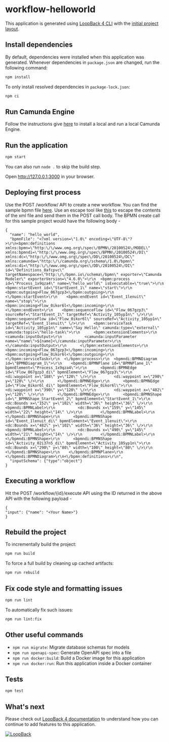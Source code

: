 # workflow-helloworld

This application is generated using [LoopBack 4 CLI](https://loopback.io/doc/en/lb4/Command-line-interface.html) with the
[initial project layout](https://loopback.io/doc/en/lb4/Loopback-application-layout.html).

## Install dependencies

By default, dependencies were installed when this application was generated.
Whenever dependencies in `package.json` are changed, run the following command:

```sh
npm install
```

To only install resolved dependencies in `package-lock.json`:

```sh
npm ci
```

## Run Camunda Engine

Follow the instructions give [here](https://camunda.com/download/?__hstc=12929896.dc8bf3f8cc10f596867d5bff567aa2ef.1617175361415.1618399229457.1618557454920.22&__hssc=12929896.11.1618557454920&__hsfp=1822594318) to install a local and run a local Camunda Engine.


## Run the application

```sh
npm start
```

You can also run `node .` to skip the build step.

Open http://127.0.0.1:3000 in your browser.

## Deploying first process

Use the POST /workflow/ API to create a new workflow. You can find the sample bpmn file [here](/src/bpmn/hello.bpmn). Use an escape tool like [this](https://www.freeformatter.com/json-escape.html#ad-output) to escape the contents of the xml file and send them in the POST call body. The BPMN create call for this sample project would have the following body - 

```
{
  "name": "hello_world",
  "bpmnFile": "<?xml version=\"1.0\" encoding=\"UTF-8\"?>\r\n<bpmn:definitions xmlns:bpmn=\"http:\/\/www.omg.org\/spec\/BPMN\/20100524\/MODEL\" xmlns:bpmndi=\"http:\/\/www.omg.org\/spec\/BPMN\/20100524\/DI\" xmlns:dc=\"http:\/\/www.omg.org\/spec\/DD\/20100524\/DC\" xmlns:camunda=\"http:\/\/camunda.org\/schema\/1.0\/bpmn\" xmlns:di=\"http:\/\/www.omg.org\/spec\/DD\/20100524\/DI\" id=\"Definitions_0afcpvc\" targetNamespace=\"http:\/\/bpmn.io\/schema\/bpmn\" exporter=\"Camunda Modeler\" exporterVersion=\"4.6.0\">\r\n  <bpmn:process id=\"Process_1x9qza4\" name=\"hello_world\" isExecutable=\"true\">\r\n    <bpmn:startEvent id=\"StartEvent_1\" name=\"start\">\r\n      <bpmn:outgoing>Flow_067gzp3<\/bpmn:outgoing>\r\n    <\/bpmn:startEvent>\r\n    <bpmn:endEvent id=\"Event_1lenuit\" name=\"stop\">\r\n      <bpmn:incoming>Flow_0ikor6l<\/bpmn:incoming>\r\n    <\/bpmn:endEvent>\r\n    <bpmn:sequenceFlow id=\"Flow_067gzp3\" sourceRef=\"StartEvent_1\" targetRef=\"Activity_105yp1n\" \/>\r\n    <bpmn:sequenceFlow id=\"Flow_0ikor6l\" sourceRef=\"Activity_105yp1n\" targetRef=\"Event_1lenuit\" \/>\r\n    <bpmn:serviceTask id=\"Activity_105yp1n\" name=\"Say Hello\" camunda:type=\"external\" camunda:topic=\"hello-task\">\r\n      <bpmn:extensionElements>\r\n        <camunda:inputOutput>\r\n          <camunda:inputParameter name=\"name\">${name}<\/camunda:inputParameter>\r\n        <\/camunda:inputOutput>\r\n      <\/bpmn:extensionElements>\r\n      <bpmn:incoming>Flow_067gzp3<\/bpmn:incoming>\r\n      <bpmn:outgoing>Flow_0ikor6l<\/bpmn:outgoing>\r\n    <\/bpmn:serviceTask>\r\n  <\/bpmn:process>\r\n  <bpmndi:BPMNDiagram id=\"BPMNDiagram_1\">\r\n    <bpmndi:BPMNPlane id=\"BPMNPlane_1\" bpmnElement=\"Process_1x9qza4\">\r\n      <bpmndi:BPMNEdge id=\"Flow_067gzp3_di\" bpmnElement=\"Flow_067gzp3\">\r\n        <di:waypoint x=\"188\" y=\"120\" \/>\r\n        <di:waypoint x=\"290\" y=\"120\" \/>\r\n      <\/bpmndi:BPMNEdge>\r\n      <bpmndi:BPMNEdge id=\"Flow_0ikor6l_di\" bpmnElement=\"Flow_0ikor6l\">\r\n        <di:waypoint x=\"390\" y=\"120\" \/>\r\n        <di:waypoint x=\"482\" y=\"120\" \/>\r\n      <\/bpmndi:BPMNEdge>\r\n      <bpmndi:BPMNShape id=\"_BPMNShape_StartEvent_2\" bpmnElement=\"StartEvent_1\">\r\n        <dc:Bounds x=\"152\" y=\"102\" width=\"36\" height=\"36\" \/>\r\n        <bpmndi:BPMNLabel>\r\n          <dc:Bounds x=\"159\" y=\"145\" width=\"22\" height=\"14\" \/>\r\n        <\/bpmndi:BPMNLabel>\r\n      <\/bpmndi:BPMNShape>\r\n      <bpmndi:BPMNShape id=\"Event_1lenuit_di\" bpmnElement=\"Event_1lenuit\">\r\n        <dc:Bounds x=\"482\" y=\"102\" width=\"36\" height=\"36\" \/>\r\n        <bpmndi:BPMNLabel>\r\n          <dc:Bounds x=\"490\" y=\"145\" width=\"21\" height=\"14\" \/>\r\n        <\/bpmndi:BPMNLabel>\r\n      <\/bpmndi:BPMNShape>\r\n      <bpmndi:BPMNShape id=\"Activity_02i37n5_di\" bpmnElement=\"Activity_105yp1n\">\r\n        <dc:Bounds x=\"290\" y=\"80\" width=\"100\" height=\"80\" \/>\r\n      <\/bpmndi:BPMNShape>\r\n    <\/bpmndi:BPMNPlane>\r\n  <\/bpmndi:BPMNDiagram>\r\n<\/bpmn:definitions>\r\n",
  "inputSchema": {"type":"object"}
}
```

## Executing a workflow

Hit the POST /workflow/{id}/execute API using the ID returned in the above API with the following payload - 

```
{
"input": {"name": "<Your Name>"}
}
```

## Rebuild the project

To incrementally build the project:

```sh
npm run build
```

To force a full build by cleaning up cached artifacts:

```sh
npm run rebuild
```

## Fix code style and formatting issues

```sh
npm run lint
```

To automatically fix such issues:

```sh
npm run lint:fix
```

## Other useful commands

- `npm run migrate`: Migrate database schemas for models
- `npm run openapi-spec`: Generate OpenAPI spec into a file
- `npm run docker:build`: Build a Docker image for this application
- `npm run docker:run`: Run this application inside a Docker container

## Tests

```sh
npm test
```

## What's next

Please check out [LoopBack 4 documentation](https://loopback.io/doc/en/lb4/) to
understand how you can continue to add features to this application.

[![LoopBack](https://github.com/strongloop/loopback-next/raw/master/docs/site/imgs/branding/Powered-by-LoopBack-Badge-(blue)-@2x.png)](http://loopback.io/)
